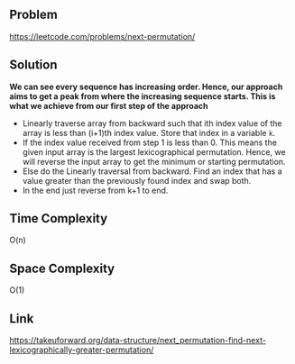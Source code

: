 ## Problem

https://leetcode.com/problems/next-permutation/

## Solution

**We can see every sequence has increasing order. Hence, our approach aims to get a peak from where the increasing sequence starts. This is what we achieve from our first step of the approach**

- Linearly traverse array from backward such that ith index value of the array is less than (i+1)th index value. Store that index in a variable `k`.
- If the index value received from step 1 is less than 0. This means the given input array is the largest lexicographical permutation. Hence, we will reverse the input array to get the minimum or starting permutation.
- Else do the Linearly traversal from backward. Find an index that has a value greater than the previously found index and swap both.
- In the end just reverse from k+1 to end.

## Time Complexity

O(n)

## Space Complexity

O(1)

## Link

https://takeuforward.org/data-structure/next_permutation-find-next-lexicographically-greater-permutation/
